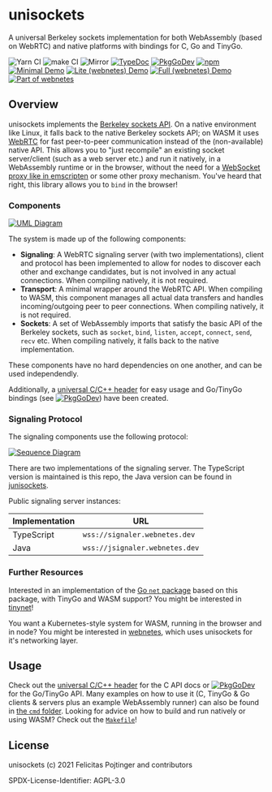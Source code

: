 # unisockets

A universal Berkeley sockets implementation for both WebAssembly (based on WebRTC) and native platforms with bindings for C, Go and TinyGo.

![Yarn CI](https://github.com/alphahorizonio/unisockets/workflows/Yarn%20CI/badge.svg)
![make CI](https://github.com/alphahorizonio/unisockets/workflows/make%20CI/badge.svg)
![Mirror](https://github.com/alphahorizonio/unisockets/workflows/Mirror/badge.svg)
[![TypeDoc](https://img.shields.io/badge/TypeScript-Documentation-informational)](https://alphahorizonio.github.io/unisockets/)
[![PkgGoDev](https://pkg.go.dev/badge/github.com/alphahorizonio/unisockets)](https://pkg.go.dev/github.com/alphahorizonio/unisockets)
[![npm](https://img.shields.io/npm/v/@alphahorizonio/unisockets)](https://www.npmjs.com/package/@alphahorizonio/unisockets)
[![Minimal Demo](https://img.shields.io/badge/Minimal%20Demo-unisockets.vercel.app-blueviolet)](https://unisockets.vercel.app/)
[![Lite (webnetes) Demo](<https://img.shields.io/badge/Lite%20(webnetes)%20Demo-lite.webnetes.dev-blueviolet>)](https://lite.webnetes.dev/)
[![Full (webnetes) Demo](<https://img.shields.io/badge/Full%20(webnetes)%20Demo-webnetes.dev-blueviolet>)](https://webnetes.dev/)
[![Part of webnetes](https://img.shields.io/badge/Part%20of-webnetes-black)](https://webnetes.dev/)

## Overview

unisockets implements the [Berkeley sockets API](https://en.wikipedia.org/wiki/Berkeley_sockets). On a native environment like Linux, it falls back to the native Berkeley sockets API; on WASM it uses [WebRTC](https://webrtc.org/) for fast peer-to-peer communication instead of the (non-available) native API. This allows you to "just recompile" an existing socket server/client (such as a web server etc.) and run it natively, in a WebAssembly runtime or in the browser, without the need for a [WebSocket proxy like in emscripten](https://emscripten.org/docs/porting/networking.html) or some other proxy mechanism. You've heard that right, this library allows you to `bind` in the browser!

### Components

[![UML Diagram](https://alphahorizonio.github.io/unisockets/media/diagram.svg)](https://alphahorizonio.github.io/unisockets/media/diagram.svg)

The system is made up of the following components:

- **Signaling**: A WebRTC signaling server (with two implementations), client and protocol has been implemented to allow for nodes to discover each other and exchange candidates, but is not involved in any actual connections. When compiling natively, it is not required.
- **Transport**: A minimal wrapper around the WebRTC API. When compiling to WASM, this component manages all actual data transfers and handles incoming/outgoing peer to peer connections. When compiling natively, it is not required.
- **Sockets**: A set of WebAssembly imports that satisfy the basic API of the Berkeley sockets, such as `socket`, `bind`, `listen`, `accept`, `connect`, `send`, `recv` etc. When compiling natively, it falls back to the native implementation.

These components have no hard dependencies on one another, and can be used independendly.

Additionally, a [universal C/C++ header](https://github.com/alphahorizonio/unisockets/blob/main/cmd/c_echo_client/unisockets.h) for easy usage and Go/TinyGo bindings (see [![PkgGoDev](https://pkg.go.dev/badge/github.com/alphahorizonio/unisockets/pkg/unisockets)](https://pkg.go.dev/github.com/alphahorizonio/unisockets/pkg/unisockets)) have been created.

### Signaling Protocol

The signaling components use the following protocol:

[![Sequence Diagram](https://alphahorizonio.github.io/unisockets/media/sequence.svg)](https://alphahorizonio.github.io/unisockets/media/sequence.svg)

There are two implementations of the signaling server. The TypeScript version is maintained is this repo, the Java version can be found in [junisockets](https://github.com/alphahorizonio/junisockets).

Public signaling server instances:

| Implementation | URL                            |
| -------------- | ------------------------------ |
| TypeScript     | `wss://signaler.webnetes.dev`  |
| Java           | `wss://jsignaler.webnetes.dev` |

### Further Resources

Interested in an implementation of the [Go `net` package](https://golang.org/pkg/net/) based on this package, with TinyGo and WASM support? You might be interested in [tinynet](https://github.com/alphahorizonio/tinynet)!

You want a Kubernetes-style system for WASM, running in the browser and in node? You might be interested in [webnetes](https://github.com/alphahorizonio/webnetes), which uses unisockets for it's networking layer.

## Usage

Check out the [universal C/C++ header](https://github.com/alphahorizonio/unisockets/blob/main/cmd/c_echo_client/unisockets.h) for the C API docs or [![PkgGoDev](https://pkg.go.dev/badge/github.com/alphahorizonio/unisockets)](https://pkg.go.dev/github.com/alphahorizonio/unisockets) for the Go/TinyGo API. Many examples on how to use it (C, TinyGo & Go clients & servers plus an example WebAssembly runner) can also be found in [the `cmd` folder](https://github.com/alphahorizonio/unisockets/blob/main/cmd). Looking for advice on how to build and run natively or using WASM? Check out the [`Makefile`](https://github.com/alphahorizonio/unisockets/blob/main/Makefile)!

## License

unisockets (c) 2021 Felicitas Pojtinger and contributors

SPDX-License-Identifier: AGPL-3.0
